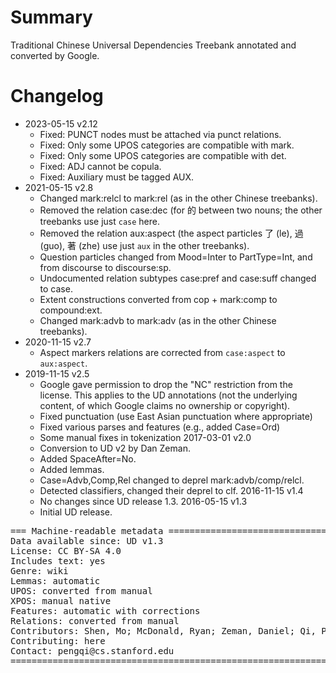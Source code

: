 # Summary

Traditional Chinese Universal Dependencies Treebank annotated and converted by
Google.


# Changelog

* 2023-05-15 v2.12
  * Fixed: PUNCT nodes must be attached via punct relations.
  * Fixed: Only some UPOS categories are compatible with mark.
  * Fixed: Only some UPOS categories are compatible with det.
  * Fixed: ADJ cannot be copula.
  * Fixed: Auxiliary must be tagged AUX.
* 2021-05-15 v2.8
  * Changed mark:relcl to mark:rel (as in the other Chinese treebanks).
  * Removed the relation case:dec (for 的 between two nouns; the other treebanks use just `case` here.
  * Removed the relation aux:aspect (the aspect particles 了 (le), 過 (guo), 著 (zhe) use just `aux` in the other treebanks).
  * Question particles changed from Mood=Inter to PartType=Int, and from discourse to discourse:sp.
  * Undocumented relation subtypes case:pref and case:suff changed to case.
  * Extent constructions converted from cop + mark:comp to compound:ext.
  * Changed mark:advb to mark:adv (as in the other Chinese treebanks).
* 2020-11-15 v2.7
  * Aspect markers relations are corrected from `case:aspect` to `aux:aspect`.
* 2019-11-15 v2.5
  * Google gave permission to drop the "NC" restriction from the license.
    This applies to the UD annotations (not the underlying content, of which Google claims no ownership or copyright).
  * Fixed punctuation (use East Asian punctuation where appropriate)
  * Fixed various parses and features (e.g., added Case=Ord)
  * Some manual fixes in tokenization
2017-03-01 v2.0
  * Conversion to UD v2 by Dan Zeman.
  * Added SpaceAfter=No.
  * Added lemmas.
  * Case=Advb,Comp,Rel changed to deprel mark:advb/comp/relcl.
  * Detected classifiers, changed their deprel to clf.
2016-11-15 v1.4
  * No changes since UD release 1.3.
2016-05-15 v1.3
  * Initial UD release.

<pre>
=== Machine-readable metadata =================================================
Data available since: UD v1.3
License: CC BY-SA 4.0
Includes text: yes
Genre: wiki
Lemmas: automatic
UPOS: converted from manual
XPOS: manual native
Features: automatic with corrections
Relations: converted from manual
Contributors: Shen, Mo; McDonald, Ryan; Zeman, Daniel; Qi, Peng
Contributing: here
Contact: pengqi@cs.stanford.edu
===============================================================================
</pre>

